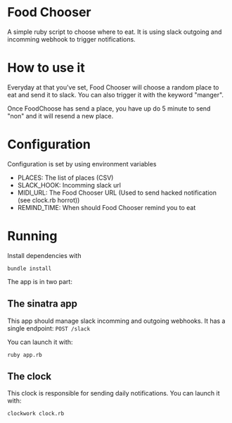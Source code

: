 # Food Chooser

A simple ruby script to choose where to eat.
It is using slack outgoing and incomming webhook to trigger notifications.

# How to use it
Everyday at that you've set, Food Chooser will choose a random place to eat and send it to slack.
You can also trigger it with the keyword "manger".

Once FoodChoose has send a place, you have up do 5 minute to send "non" and it will resend a new place.


# Configuration
Configuration is set by using environment variables

 * PLACES: The list of places (CSV)
 * SLACK_HOOK: Incomming slack url
 * MIDI_URL: The Food Chooser URL (Used to send hacked notification (see clock.rb horrot))
 * REMIND_TIME: When should Food Chooser remind you to eat

# Running

Install dependencies with
```shell
bundle install
```

The app is in two part:

## The sinatra app

This app should manage slack incomming and outgoing webhooks. It has a single endpoint: `POST /slack`

You can launch it with:

```shell
ruby app.rb
```

## The clock

This clock is responsible for sending daily notifications.
You can launch it with:
```shell
clockwork clock.rb
```
